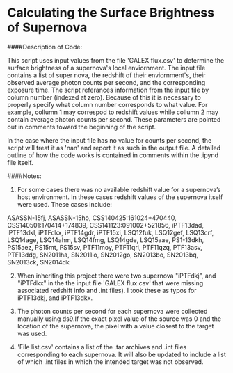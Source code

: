 # Calculating the Surface Brightness of Supernova

####Description of Code:

This script uses input values from the file 'GALEX flux.csv' to determine the surface brightness of a supernova's local enviornment. The input file contains a list of super nova, the redshift of their enviornment's, their observed average photon counts per second, and the corresponding exposure time. The script referances information from the input file by column number (indexed at zero). Because of this it is necessary to properly specify what column number corresponds to what value. For example, collumn 1 may correspod to redshift values while collumn 2 may contain average photon counts per second. These parameters are pointed out in comments toward the beginning of the script.

In the case where the input file has no value for counts per second, the script will treat it as 'nan' and report it as such in the output file. A detailed outline of how the code works is contained in comments within the .ipynd file itself.

####Notes:

1. For some cases there was no available redshift value for a supernova’s host environment. In these cases redshift values of the supernova itself were used. These cases include:

  ASASSN-15fj, ASASSN-15ho, CSS140425:161024+470440, CSS140501:170414+174839, CSS141123:091002+521856, iPTF13dad, iPTF13dkl, iPTFdkx, iPTF14gdr, iPTF15xi, LSQ12fuk, LSQ12gef, LSQ13crf, LSQ14age, LSQ14ahm, LSQ14fmg, LSQ14gde, LSQ15aae, PS1-13dkh, PS15aez, PS15mt, PS15sv, PTF11moy, PTF11qri, PTF11qzq, PTF13asv, PTF13ddg, SN2011ha, SN2011io, SN2012go, SN2013bo, SN2013bq, SN2013ck, SN2014dk

2. When inheriting this project there were two supernova "iPTFdkj", and "iPTFdkx" in the the input file 'GALEX flux.csv' that were missing associated redshift info and .int files). I took these as typos for iPTF13dkj, and iPTF13dkx.

3. The photon counts per second for each supernova were collected manually using ds9.If the exact pixel value of the source was 0 and the location of the supernova, the pixel with a value closest to the target was used. 

4. 'File list.csv' contains a list of the .tar archives and .int files corresponding to each supernova. It will also be updated to include a list of which .int files in which the intended target was not observed. 

